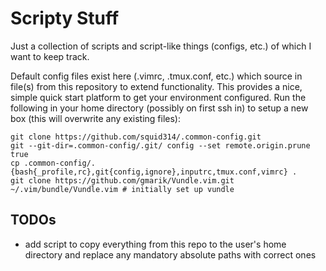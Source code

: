 # Scripty Stuff
Just a collection of scripts and script-like things (configs, etc.) of which I want to keep track.

Default config files exist here (.vimrc, .tmux.conf, etc.) which source in file(s) from this repository to extend functionality. This provides a nice, simple quick start platform to get your environment configured. Run the following in your home directory (possibly on first ssh in) to setup a new box (this will overwrite any existing files):

    git clone https://github.com/squid314/.common-config.git
    git --git-dir=.common-config/.git/ config --set remote.origin.prune true
    cp .common-config/.{bash{_profile,rc},git{config,ignore},inputrc,tmux.conf,vimrc} .
    git clone https://github.com/gmarik/Vundle.vim.git ~/.vim/bundle/Vundle.vim # initially set up vundle

## TODOs

* add script to copy everything from this repo to the user's home directory and replace any mandatory absolute paths with correct ones
